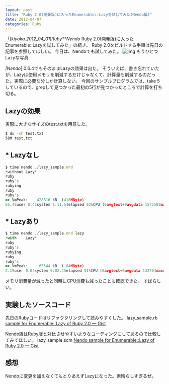 ```yaml
---
layout: post
title: "Ruby 2.0(開発版)に入ったEnumerable::Lazyを試してみた(Nendo編)"
date: 2012-04-07
categories: Ruby
---
```

「*[kiyoka.2012_04_01*]*Ruby**Nendo* Ruby 2.0(開発版)に入ったEnumerable::Lazyを試してみた」の続き。
Ruby 2.0をビルドする手順は先日の記事を参照してほしい。
今日は、Nendoでも試してみた。
 ![img](http://farm4.static.flickr.com/3547/3389153383_a26bb54126_m.jpg) もうひとつLazyな写真

*[Nendo*] 0.6.4でもそのままLazyの効果は出た。
そういえば、書き忘れていたが、Lazyは使用メモリを削減するだけじゃなくて、計算量も削減するのだった。実際に必要な分しか計算しない。
今回のサンプルプログラムでは、take 5 しているので、grepして見つかった最初の5行が見つかったところで計算を打ち切る。

## Lazyの効果
実際に大きなサイズのtest.txtを用意した。
```bash
$ du -sh test.txt
58M	test.txt
```

## * Lazyなし
```javascript
$ time nendo ./lazy_sample.nnd 
*without Lazy*
ruby
ruby's
rubying
ruby
ruby's
=> VmPeak:	  428816 kB  (418MByte)
65.48user 0.43system 1:11.54elapsed 92%CPU (0avgtext+0avgdata 1572592maxresident)k
```

## * Lazyあり
```javascript
$ time nendo ./lazy_sample.nnd lazy
*with    Lazy*
ruby
ruby's
rubying
ruby
ruby's
=> VmPeak:	   65544 kB  ( 64MByte)
2.19user 0.04system 0:02.45elapsed 91%CPU (0avgtext+0avgdata 132704maxresident)k
```

メモリ消費量が減ったと同時にCPU消費も減ったことも確認できた。
すばらしい。

## 実験したソースコード
先日のRubyコードはリファクタリングして読みやすくした。
 lazy_sample.rb
 [sample for Enumerable::Lazy of Ruby 2.0 — Gist](http://gist.github.com/61088b4da92abe974b60)

Nendo版はRuby版と対比させやすいようなコーディングにしてあるので比較してみてほしい。
 lazy_sample.scm
 [Nendo sample for Enumerable::Lazy of Ruby 2.0 — Gist](http://gist.github.com/afe3903231307738fd56)

## 感想
Nendoに変更を加えなくてもとりあえずLazyになった。素晴らしすぎるぜ。
